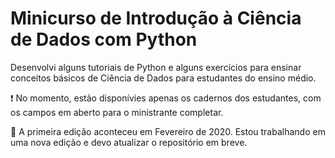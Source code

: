 # Minicurso de Introdução à Ciência de Dados com Python

Desenvolvi alguns tutoriais de Python e alguns exercícios para ensinar conceitos básicos de Ciência de Dados para estudantes do ensino médio.  

:exclamation: No momento, estão disponívies apenas os cadernos dos estudantes, com os campos em aberto para o ministrante completar.

:construction: A primeira edição aconteceu em Fevereiro de 2020. Estou trabalhando em uma nova edição e devo atualizar o repositório em breve.
